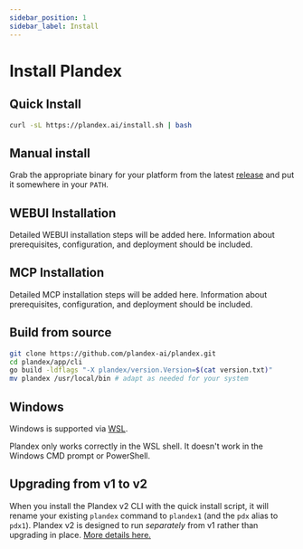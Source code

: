```yaml
---
sidebar_position: 1
sidebar_label: Install
---
```


# Install Plandex

## Quick Install

```bash
curl -sL https://plandex.ai/install.sh | bash
```

## Manual install

Grab the appropriate binary for your platform from the latest [release](https://github.com/plandex-ai/plandex/releases) and put it somewhere in your `PATH`.

## WEBUI Installation

Detailed WEBUI installation steps will be added here. Information about prerequisites, configuration, and deployment should be included.

## MCP Installation

Detailed MCP installation steps will be added here. Information about prerequisites, configuration, and deployment should be included.

## Build from source

```bash
git clone https://github.com/plandex-ai/plandex.git
cd plandex/app/cli
go build -ldflags "-X plandex/version.Version=$(cat version.txt)"
mv plandex /usr/local/bin # adapt as needed for your system
```

## Windows

Windows is supported via [WSL](https://learn.microsoft.com/en-us/windows/wsl/about).

Plandex only works correctly in the WSL shell. It doesn't work in the Windows CMD prompt or PowerShell.

## Upgrading from v1 to v2

When you install the Plandex v2 CLI with the quick install script, it will rename your existing `plandex` command to `plandex1` (and the `pdx` alias to `pdx1`). Plandex v2 is designed to run *separately* from v1 rather than upgrading in place. [More details here.](./upgrading-v1-to-v2.md)